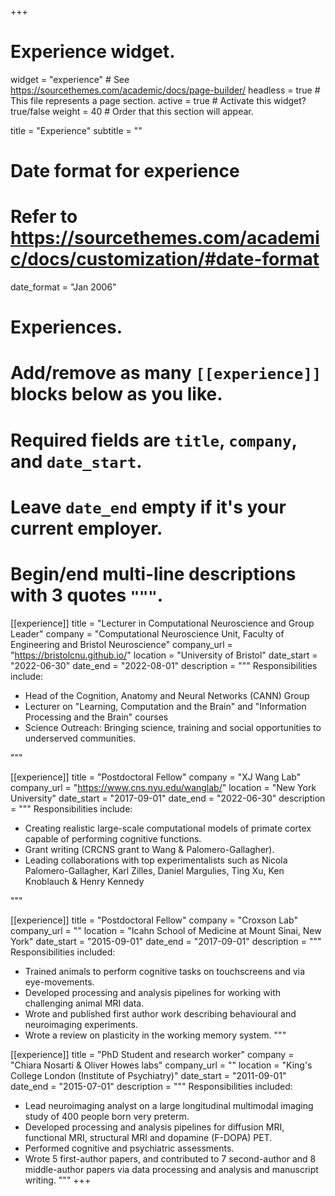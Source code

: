 +++
# Experience widget.
widget = "experience"  # See https://sourcethemes.com/academic/docs/page-builder/
headless = true  # This file represents a page section.
active = true  # Activate this widget? true/false
weight = 40  # Order that this section will appear.

title = "Experience"
subtitle = ""

# Date format for experience
#   Refer to https://sourcethemes.com/academic/docs/customization/#date-format
date_format = "Jan 2006"

# Experiences.
#   Add/remove as many `[[experience]]` blocks below as you like.
#   Required fields are `title`, `company`, and `date_start`.
#   Leave `date_end` empty if it's your current employer.
#   Begin/end multi-line descriptions with 3 quotes `"""`.

[[experience]]
  title = "Lecturer in Computational Neuroscience and Group Leader"
  company = "Computational Neuroscience Unit, Faculty of Engineering and Bristol Neuroscience"
  company_url = "https://bristolcnu.github.io/"
  location = "University of Bristol"
  date_start = "2022-06-30"
  date_end = "2022-08-01"
  description = """
  Responsibilities include:
  * Head of the Cognition, Anatomy and Neural Networks (CANN) Group
  * Lecturer on "Learning, Computation and the Brain" and "Information Processing and the Brain" courses
  * Science Outreach: Bringing science, training and social opportunities to underserved communities.
  
  """


[[experience]]
  title = "Postdoctoral Fellow"
  company = "XJ Wang Lab"
  company_url = "https://www.cns.nyu.edu/wanglab/"
  location = "New York University"
  date_start = "2017-09-01"
  date_end = "2022-06-30"
  description = """
  Responsibilities include:
  * Creating realistic large-scale computational models of primate cortex capable of performing cognitive functions.
  * Grant writing (CRCNS grant to Wang & Palomero-Gallagher).
  * Leading collaborations with top experimentalists such as Nicola Palomero-Gallagher, Karl Zilles, Daniel Margulies, Ting Xu, Ken Knoblauch & Henry Kennedy
  
  """

[[experience]]
  title = "Postdoctoral Fellow"
  company = "Croxson Lab"
  company_url = ""
  location = "Icahn School of Medicine at Mount Sinai, New York"
  date_start = "2015-09-01"
  date_end = "2017-09-01"
  description = """
  Responsibilities included:
  * Trained animals to perform cognitive tasks on touchscreens and via eye-movements.
  * Developed processing and analysis pipelines for working with challenging animal MRI data.
  * Wrote and published first author work describing behavioural and neuroimaging experiments.
  * Wrote a review on plasticity in the working memory system. 
  """
  
[[experience]]
  title = "PhD Student and research worker"
  company = "Chiara Nosarti & Oliver Howes labs"
  company_url = ""
  location = "King's College London (Institute of Psychiatry)"
  date_start = "2011-09-01"
  date_end = "2015-07-01"
  description = """
  Responsibilities included:
  * Lead neuroimaging analyst on a large longitudinal multimodal imaging study of 400 people born very preterm.
  * Developed processing and analysis pipelines for diffusion MRI, functional MRI, structural MRI and dopamine (F-DOPA) PET.
  * Performed cognitive and psychiatric assessments.
  * Wrote 5 first-author papers, and contributed to 7 second-author and 8 middle-author papers via data processing and analysis and manuscript writing. 
  """
+++
